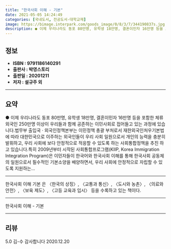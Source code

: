 ```yaml
---
title: "한국사회 이해 - 기본"
date: 2021-05-05 14:24:49
categories: [국내도서, 전공도서-대학교재]
image: https://bimage.interpark.com/goods_image/0/8/3/7/344190837s.jpg
description: ● 이제 우리나라도 동포 80만명, 유학생 18만명, 결혼이민자 16만명 등을 포함한 체류 외국인 250만명 이상이 우리들과 함께 공존하는 이민사회로 접어들고 있는 과정에 있습니다.법무부 출입국 · 외국인정책본부는 이민정책 총괄 부처로서 재한외국인처우기본법에 따라 대한민국으로 이주하는
---
```


## **정보**

- **ISBN : 9791186140291**
- **출판사 : 박영스토리**
- **출판일 : 20201211**
- **저자 : 설규주 외**

------



## **요약**

●  이제 우리나라도 동포 80만명, 유학생 18만명, 결혼이민자 16만명 등을 포함한 체류 외국인 250만명 이상이 우리들과 함께 공존하는 이민사회로 접어들고 있는 과정에 있습니다.법무부 출입국 · 외국인정책본부는 이민정책 총괄 부처로서 재한외국인처우기본법에 따라 대한민국으로 이주하는 외국인들이 우리 사회 일원으로서 개인의 능력을 충분히 발휘하고, 우리 사회에 보다 안정적으로 적응할 수 있도록 하는 사회통합정책을 추진 하고 있습니다.특히 2009년부터 시작된 사회통합프로그램(KIIP, Korea Immigration  Integration Program)은 이민자들이 한국어와 한국사회 이해를 통해 한국사회 공동체의 일원으로서 필수적인 기본소양을 배양하면서, 우리 사회에 안정적으로 자립할 수 있도록 지원하는...

------

한국사회 이해 기본 은 〈한국의 상징〉, 〈교통과 통신〉, 〈도시와 농촌〉, 〈의료와 안전〉, 〈보육 제도〉, 〈고등 교육과 입시〉 등을 수록하고 있는 책이다.

------


한국사회 이해 - 기본 

------


## **리뷰** 

5.0 김-수 감사합니다  2020.12.20 <br/>